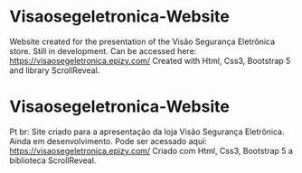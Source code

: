 # Visaosegeletronica-Website
Website created for the presentation of the Visão Segurança Eletrônica store. Still in development. Can be accessed here: https://visaosegeletronica.epizy.com/ Created with Html, Css3, Bootstrap 5 and library ScrollReveal.

# Visaosegeletronica-Website
Pt br: Site criado para a apresentação da loja Visão Segurança Eletrônica. Ainda em desenvolvimento. Pode ser acessado aqui: https://visaosegeletronica.epizy.com/ Criado com Html, Css3, Bootstrap 5 a biblioteca ScrollReveal.
